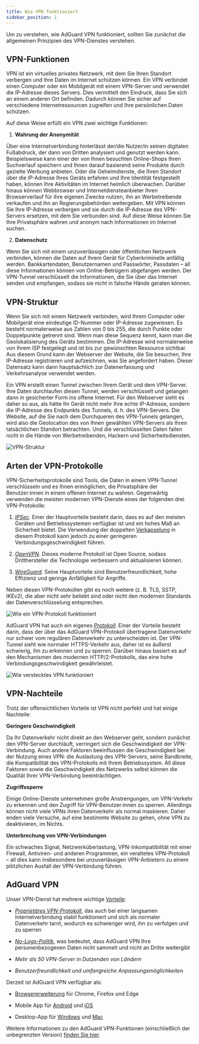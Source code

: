 ```yaml
---
title: Wie VPN funktioniert
sidebar_position: 1
---
```


Um zu verstehen, wie AdGuard VPN funktioniert, sollten Sie zunächst die allgemeinen Prinzipien des VPN-Dienstes verstehen.

## VPN-Funktionen

VPN ist ein virtuelles privates Netzwerk, mit dem Sie Ihren Standort verbergen und Ihre Daten im Internet schützen können. Ein VPN verbindet einen Computer oder ein Mobilgerät mit einem VPN-Server und verwendet die IP-Adresse dieses Servers. Dies vermittelt den Eindruck, dass Sie sich an einem anderen Ort befinden. Dadurch können Sie sicher auf verschiedene Internetressourcen zugreifen und Ihre persönlichen Daten schützen.

Auf diese Weise erfüllt ein VPN zwei wichtige Funktionen:

1. **Wahrung der Anonymität**

Über eine Internetverbindung hinterlässt der/die Nutzer/in seinen digitalen Fußabdruck, der dann von Dritten analysiert und genutzt werden kann. Beispielsweise kann einer der von Ihnen besuchten Online-Shops Ihren Suchverlauf speichern und Ihnen darauf basierend seine Produkte durch gezielte Werbung anbieten. Oder die Geheimdienste, die Ihren Standort über die IP-Adresse Ihres Geräts erfahren und Ihre Identität festgestellt haben, können Ihre Aktivitäten im Internet heimlich überwachen. Darüber hinaus können Webbrowser und Internetdiensteanbieter Ihren Browserverlauf für ihre eigenen Zwecke nutzen, ihn an Werbetreibende verkaufen und ihn an Regierungsbehörden weitergeben. Mit VPN können Sie Ihre IP-Adresse verbergen und sie durch die IP-Adresse des VPN-Servers ersetzen, mit dem Sie verbunden sind. Auf diese Weise können Sie Ihre Privatsphäre wahren und anonym nach Informationen im Internet suchen.

2. **Datenschutz**

Wenn Sie sich mit einem unzuverlässigen oder öffentlichen Netzwerk verbinden, können die Daten auf Ihrem Gerät für Cyberkriminelle anfällig werden. Bankkartendaten, Benutzernamen und Passwörter, Passdaten – all diese Informationen können von Online-Betrügern abgefangen werden. Der VPN-Tunnel verschlüsselt die Informationen, die Sie über das Internet senden und empfangen, sodass sie nicht in falsche Hände geraten können.

## VPN-Struktur

Wenn Sie sich mit einem Netzwerk verbinden, wird Ihrem Computer oder Mobilgerät eine eindeutige ID-Nummer oder IP-Adresse zugewiesen. Es besteht normalerweise aus Zahlen von 0 bis 255, die durch Punkte oder Doppelpunkte getrennt sind. Wenn man diese Sequenz kennt, kann man die Geolokalisierung des Geräts bestimmen. Die IP-Adresse wird normalerweise von Ihrem ISP festgelegt und ist bis zur gewünschten Ressource sichtbar. Aus diesem Grund kann der Webserver der Website, die Sie besuchen, Ihre IP-Adresse registrieren und aufzeichnen, was Sie angefordert haben. Dieser Datensatz kann dann hauptsächlich zur Datenerfassung und Verkehrsanalyse verwendet werden.

Ein VPN erstellt einen Tunnel zwischen Ihrem Gerät und dem VPN-Server. Ihre Daten durchlaufen diesen Tunnel, werden verschlüsselt und gelangen dann in gesicherter Form ins offene Internet. Für den Webserver sieht es daher so aus, als hätte Ihr Gerät nicht mehr Ihre echte IP-Adresse, sondern die IP-Adresse des Endpunkts des Tunnels, d. h. des VPN-Servers. Die Website, auf die Sie nach dem Durchqueren des VPN-Tunnels gelangen, wird also die Geolocation des von Ihnen gewählten VPN-Servers als Ihren tatsächlichen Standort betrachten. Und die verschlüsselten Daten fallen nicht in die Hände von Werbetreibenden, Hackern und Sicherheitsdiensten.

![VPN-Struktur](https://cdn.adguardvpn.com/public/Adguard/Website/Images/seo/en/how_vpn_3.jpg)

## Arten der VPN-Protokolle

VPN-Sicherheitsprotokolle sind Tools, die Daten in einem VPN-Tunnel verschlüsseln und es Ihnen ermöglichen, die Privatsphäre der Benutzer:innen in einem offenen Internet zu wahren. Gegenwärtig verwenden die meisten modernen VPN-Dienste eines der folgenden drei VPN-Protokolle:

1. [*IPSec*](https://en.wikipedia.org/wiki/IPsec). Einer der Hauptvorteile besteht darin, dass es auf den meisten Geräten und Betriebssystemen verfügbar ist und ein hohes Maß an Sicherheit bietet. Die Verwendung der doppelten [Verkapselung](https://en.wikipedia.org/wiki/Encapsulation_(networking)) in diesem Protokoll kann jedoch zu einer geringeren Verbindungsgeschwindigkeit führen.

2. [*OpenVPN*](https://en.wikipedia.org/wiki/OpenVPN). Dieses moderne Protokoll ist Open Source, sodass Dritthersteller die Technologie verbessern und aktualisieren können.

3. [*WireGuard*](https://en.wikipedia.org/wiki/WireGuard). Seine Hauptvorteile sind Benutzerfreundlichkeit, hohe Effizienz und geringe Anfälligkeit für Angriffe.

Neben diesen VPN-Protokollen gibt es noch weitere (z. B. TLS, SSTP, IKEv2), die aber nicht sehr beliebt sind oder nicht den modernen Standards der Datenverschlüsselung entsprechen.

![Wie ein VPN-Protokoll funktioniert](https://cdn.adguardvpn.com/public/Adguard/Blog/vpn/protocol/4.svg)

AdGuard VPN hat auch ein eigenes [*Protokoll*](adguard-vpn-protocol.mdx). Einer der Vorteile besteht darin, dass der über das AdGuard VPN-Protokoll übertragene Datenverkehr nur schwer vom regulären Datenverkehr zu unterscheiden ist. Der VPN-Tunnel sieht wie normaler HTTPS-Verkehr aus, daher ist es äußerst schwierig, ihn zu erkennen und zu sperren. Darüber hinaus basiert es auf den Mechanismen des modernen HTTP/2-Protokolls, das eine hohe Verbindungsgeschwindigkeit gewährleistet.

![Wie verstecktes VPN funktioniert](https://cdn.adguardvpn.com/public/Adguard/Blog/vpn/protocol/5.svg)

## VPN-Nachteile

Trotz der offensichtlichen Vorteile ist VPN nicht perfekt und hat einige Nachteile:

**Geringere Geschwindigkeit**

Da Ihr Datenverkehr nicht direkt an den Webserver geht, sondern zunächst den VPN-Server durchläuft, verringert sich die Geschwindigkeit der VPN-Verbindung. Auch andere Faktoren beeinflussen die Geschwindigkeit bei der Nutzung eines VPN: die Auslastung des VPN-Servers, seine Bandbreite, die Kompatibilität des VPN-Protokolls mit Ihrem Betriebssystem. All diese Faktoren sowie die Geschwindigkeit des Netzwerks selbst können die Qualität Ihrer VPN-Verbindung beeinträchtigen.

**Zugriffssperre**

Einige Online-Dienste unternehmen große Anstrengungen, um VPN-Verkehr zu erkennen und den Zugriff für VPN-Benutzer:innen zu sperren. Allerdings können nicht viele VPNs ihren Datenverkehr als normal maskieren. Daher enden viele Versuche, auf eine bestimmte Website zu gehen, ohne VPN zu deaktivieren, im Nichts.

**Unterbrechung von VPN-Verbindungen**

Ein schwaches Signal, Netzwerküberlastung, VPN-Inkompatibilität mit einer Firewall, Antiviren- und anderen Programmen, ein veraltetes VPN-Protokoll – all dies kann insbesondere bei unzuverlässigen VPN-Anbietern zu einem plötzlichen Ausfall der VPN-Verbindung führen.

## AdGuard VPN

Unser VPN-Dienst hat mehrere wichtige [Vorteile](why-adguard-vpn.md):

* [*Proprietäres VPN-Protokoll*](adguard-vpn-protocol.mdx), das auch bei einer langsamen Internetverbindung stabil funktioniert und sich als normaler Datenverkehr tarnt, wodurch es schwieriger wird, ihn zu verfolgen und zu sperren

* [*No-Logs-Politik*](https://adguard-vpn.com/en/privacy.html), was bedeutet, dass AdGuard VPN Ihre personenbezogenen Daten nicht sammelt und nicht an Dritte weitergibt

* *Mehr als 50 VPN-Server in Dutzenden von Ländern*

* *Benutzerfreundlichkeit und umfangreiche Anpassungsmöglichkeiten*

Derzeit ist AdGuard VPN verfügbar als:

* [Browsererweiterung](../adguard-vpn-browser-extension/overview.md) für Chrome, Firefox und Edge

* Mobile App für [Android](../adguard-vpn-for-android/overview.md) und [iOS](../adguard-vpn-for-ios/overview.md)

* Desktop-App für [Windows](../adguard-vpn-for-windows/overview.md) und [Mac](../adguard-vpn-for-mac/overview.md)

Weitere Informationen zu den AdGuard VPN-Funktionen (einschließlich der unbegrenzten Version) [finden Sie hier](https://adguard-vpn.com/en/welcome.html).
